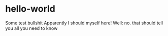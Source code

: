 # hello-world
Some test bullshit
Apparently I should myself here! Well: no. that should tell you all you need to know
